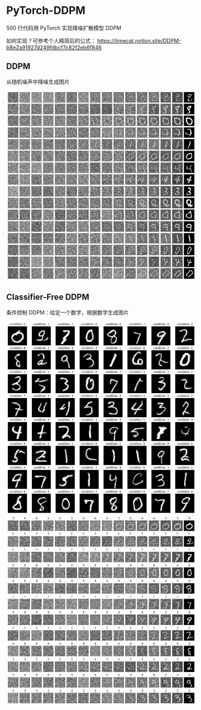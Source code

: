 # PyTorch-DDPM

500 行代码用 PyTorch 实现降噪扩散模型 DDPM

如何实现？可参考个人精简后的公式： https://timecat.notion.site/DDPM-b8e2a91927d249fdbcf7c82f2eb6f846

## DDPM

从随机噪声中降噪生成图片

![](assets/DDPM_each_step.png)

## Classifier-Free DDPM

条件控制 DDPM：给定一个数字，根据数字生成图片

![](assets/classifier_free_DDPM_all.png)
![](assets/classifier_free_DDPM_each_step.png)
